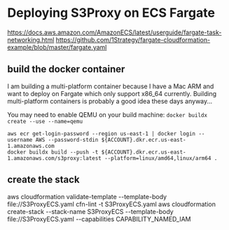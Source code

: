# Deploying S3Proxy on ECS Fargate

https://docs.aws.amazon.com/AmazonECS/latest/userguide/fargate-task-networking.html
https://github.com/1Strategy/fargate-cloudformation-example/blob/master/fargate.yaml

## build the docker container
I am building a multi-platform container because I have a Mac ARM and want to deploy on Fargate which only
support x86_64 currently. Building multi-platform containers is probably a good idea these days anyway...

You may need to enable QEMU on your build machine: 
`docker buildx create --use --name=qemu`

```
aws ecr get-login-password --region us-east-1 | docker login --username AWS --password-stdin ${ACCOUNT}.dkr.ecr.us-east-1.amazonaws.com
docker buildx build --push -t ${ACCOUNT}.dkr.ecr.us-east-1.amazonaws.com/s3proxy:latest --platform=linux/amd64,linux/arm64 .
```

## create the stack
aws cloudformation validate-template --template-body file://S3ProxyECS.yaml
cfn-lint -t S3ProxyECS.yaml
aws cloudformation create-stack --stack-name S3ProxyECS --template-body file://S3ProxyECS.yaml --capabilities CAPABILITY_NAMED_IAM
